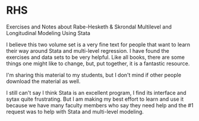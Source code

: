 # RHS
Exercises and Notes about Rabe-Hesketh &amp; Skrondal Multilevel and Longitudinal Modeling Using Stata

I believe this two volume set is a very fine text for people that want to learn their way around 
Stata and multi-level regression.  I have found the exercises and data sets to be very helpful.
Like all books, there are some things one might like to change,
but, put together, it is a fantastic resource.

I'm sharing this material to my students, but I don't mind if other people
download the material as well. 

I still can't say I think Stata is an excellent program, I find its interface and sytax quite
frustrating. But I am making my best effort to learn and use it because we have many
faculty members who say they need help and the #1 request was to help with Stata
and multi-level modeling.
